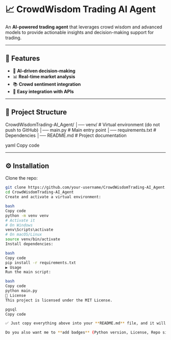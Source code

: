 # 📈 CrowdWisdom Trading AI Agent

An **AI-powered trading agent** that leverages crowd wisdom and advanced models to provide actionable insights and decision-making support for trading.

---

## 🚀 Features
- 🤖 **AI-driven decision-making**  
- 📊 **Real-time market analysis**  
- 📚 **Crowd sentiment integration**  
- 🔗 **Easy integration with APIs**  

---

## 📂 Project Structure
CrowdWisdomTrading-AI_Agent/
│── venv/ # Virtual environment (do not push to GitHub)
│── main.py # Main entry point
│── requirements.txt # Dependencies
│── README.md # Project documentation

yaml
Copy code

---

## ⚙️ Installation

Clone the repo:

```bash
git clone https://github.com/your-username/CrowdWisdomTrading-AI_Agent.git
cd CrowdWisdomTrading-AI_Agent
Create and activate a virtual environment:

bash
Copy code
python -m venv venv
# Activate it
# On Windows
venv\Scripts\activate
# On macOS/Linux
source venv/bin/activate
Install dependencies:

bash
Copy code
pip install -r requirements.txt
▶️ Usage
Run the main script:

bash
Copy code
python main.py
📜 License
This project is licensed under the MIT License.

pgsql
Copy code

✅ Just copy everything above into your **README.md** file, and it will be perfectly formatted on GitHub.  

Do you also want me to **add badges** (Python version, License, Repo size, etc.) at the very top for a more professional look?
